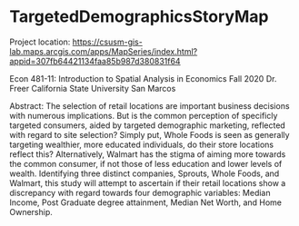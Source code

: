 # TargetedDemographicsStoryMap

Project location:
https://csusm-gis-lab.maps.arcgis.com/apps/MapSeries/index.html?appid=307fb64421134faa85b987d380831f64

Econ 481-11: Introduction to Spatial Analysis in Economics
Fall 2020 
Dr. Freer
California State University San Marcos

Abstract:
The selection of retail locations are important business decisions with numerous implications. But is the common perception of specificly targeted consumers, aided by targeted demographic marketing, reflected with regard to site selection? Simply put, Whole Foods is seen as generally targeting wealthier, more educated individuals, do their store locations reflect this? Alternatively, Walmart has the stigma of aiming more towards the common consumer, if not those of less education and lower levels of wealth. Identifying three distinct companies, Sprouts, Whole Foods, and Walmart, this study will attempt to ascertain if their retail locations show a discrepancy with regard towards four demographic variables: Median Income, Post Graduate degree attainment, Median Net Worth, and Home Ownership.
